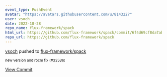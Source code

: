 ```yaml
---
event_type: PushEvent
avatar: "https://avatars.githubusercontent.com/u/814322?"
user: vsoch
date: 2022-10-28
repo_name: flux-framework/spack
html_url: https://github.com/flux-framework/spack/commit/6f4d69cf8da7abfed9146fb4cdb957b357644d2a
repo_url: https://github.com/flux-framework/spack
---
```


<a href='https://github.com/vsoch' target='_blank'>vsoch</a> pushed to <a href='https://github.com/flux-framework/spack' target='_blank'>flux-framework/spack</a>

<small>new version and rocm fix (#33536)</small>

<a href='https://github.com/flux-framework/spack/commit/6f4d69cf8da7abfed9146fb4cdb957b357644d2a' target='_blank'>View Commit</a>
